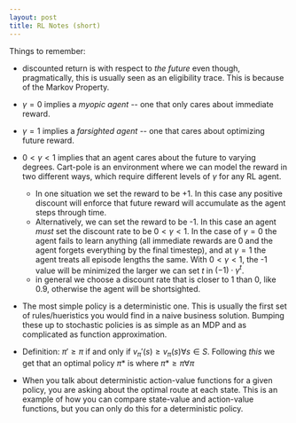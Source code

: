 ```yaml
---
layout: post
title: RL Notes (short)
---
```


Things to remember:

- discounted return is with respect to _the future_ even though, pragmatically, this is usually seen as an eligibility trace. This is because of the Markov Property.
- $\gamma = 0$ implies a _myopic agent_ -- one that only cares about immediate reward.
- $\gamma = 1$ implies a _farsighted agent_ -- one that cares about  optimizing future reward.
- $0 < \gamma < 1$ implies that an agent cares about the future to varying degrees. Cart-pole is an environment where we can model the reward in two different ways, which require different levels of $\gamma$ for any RL agent.
  + In one situation we set the reward to be +1. In this case any positive discount will enforce that future reward will accumulate as the agent steps through time.
  + Alternatively, we can set the reward to be -1. In this case an agent _must_ set the discount rate to be $0 < \gamma < 1$. In the case of $\gamma = 0$ the agent fails to learn anything (all immediate rewards are 0 and the agent forgets everything by the final timestep), and at $\gamma = 1$ the agent treats all episode lengths the same. With $0 < \gamma < 1$, the -1 value will be minimized the larger we can set $t$ in $(-1)\cdot \gamma^t$.
  + in general we choose a discount rate that is closer to 1 than 0, like 0.9, otherwise the agent will be shortsighted. 

- The most simple policy is a deterministic one. This is usually the first set of rules/hueristics you would find in a naive business solution. Bumping these up to stochastic policies is as simple as an MDP and as complicated as function approximation.
- Definition: $\pi\prime \geq \pi$ if and only if $v_{\pi}\prime(s) \geq v_\pi(s) \forall s \in S$. Following _this_ we get that an optimal policy $\pi*$ is where $\pi* \geq \pi \forall \pi$
- When you talk about deterministic action-value functions for a given policy, you are asking about the optimal route at each state. This is an example of how you can compare state-value and action-value functions, but you can only do this for a deterministic policy.

